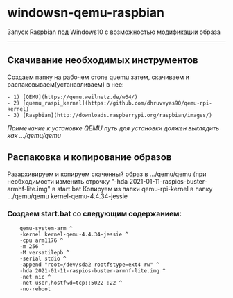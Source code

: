 # windowsn-qemu-raspbian
Запуск Raspbian под Windows10 с возможностью модификации образа

____

## Скачивание необходимых инструментов

Создаем папку на рабочем столе quemu затем,
скачиваем и распаковываем(устанавливаем) в нее:

    - 1) [QEMU](https://qemu.weilnetz.de/w64/)
    - 2) [quemu_raspi_kernel](https://github.com/dhruvvyas90/qemu-rpi-kernel)
    - 3) [Raspbian](http://downloads.raspberrypi.org/raspbian/images/)
	
*Примечание к установке*
*QEMU путь для установки должен выглядить как .../qemu/qemu*

## Распаковка и копирование образов

Разархивируем и копируем скаченный образ в .../qemu/qemu (при необходимости изменить строчку "-hda 2021-01-11-raspios-buster-armhf-lite.img" в start.bat
Копируем из папки qemu-rpi-kernel в папку .../qemu/qemu kernel-qemu-4.4.34-jessie

### Создаем start.bat со следующим содержанием:
```
	qemu-system-arm ^
	-kernel kernel-qemu-4.4.34-jessie ^
	-cpu arm1176 ^
	-m 256 ^
	-M versatilepb ^
	-serial stdio ^
	-append "root=/dev/sda2 rootfstype=ext4 rw" ^
	-hda 2021-01-11-raspios-buster-armhf-lite.img ^
	-net nic ^
	-net user,hostfwd=tcp::5022-:22 ^
	-no-reboot
```

